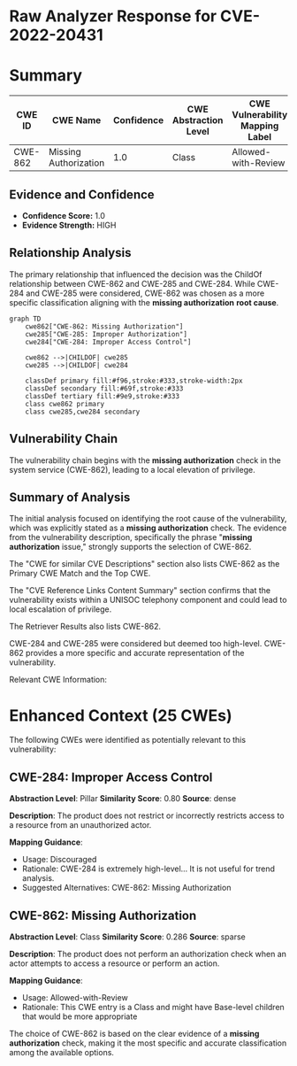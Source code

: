 # Raw Analyzer Response for CVE-2022-20431

# Summary
| CWE ID | CWE Name | Confidence | CWE Abstraction Level | CWE Vulnerability Mapping Label | CWE-Vulnerability Mapping Notes |
|---|---|---|---|---|---|
| CWE-862 | Missing Authorization | 1.0 | Class | Allowed-with-Review | Primary CWE |

## Evidence and Confidence

*   **Confidence Score:** 1.0
*   **Evidence Strength:** HIGH

## Relationship Analysis
The primary relationship that influenced the decision was the ChildOf relationship between CWE-862 and CWE-285 and CWE-284. While CWE-284 and CWE-285 were considered, CWE-862 was chosen as a more specific classification aligning with the **missing authorization** **root cause**.

```mermaid
graph TD
    cwe862["CWE-862: Missing Authorization"]
    cwe285["CWE-285: Improper Authorization"]
    cwe284["CWE-284: Improper Access Control"]

    cwe862 -->|CHILDOF| cwe285
    cwe285 -->|CHILDOF| cwe284

    classDef primary fill:#f96,stroke:#333,stroke-width:2px
    classDef secondary fill:#69f,stroke:#333
    classDef tertiary fill:#9e9,stroke:#333
    class cwe862 primary
    class cwe285,cwe284 secondary
```

## Vulnerability Chain
The vulnerability chain begins with the **missing authorization** check in the system service (CWE-862), leading to a local elevation of privilege.

## Summary of Analysis
The initial analysis focused on identifying the root cause of the vulnerability, which was explicitly stated as a **missing authorization** check. The evidence from the vulnerability description, specifically the phrase "**missing authorization** issue," strongly supports the selection of CWE-862.

The "CWE for similar CVE Descriptions" section also lists CWE-862 as the Primary CWE Match and the Top CWE.

The "CVE Reference Links Content Summary" section confirms that the vulnerability exists within a UNISOC telephony component and could lead to local escalation of privilege.

The Retriever Results also lists CWE-862.

CWE-284 and CWE-285 were considered but deemed too high-level. CWE-862 provides a more specific and accurate representation of the vulnerability.

Relevant CWE Information:

# Enhanced Context (25 CWEs)
The following CWEs were identified as potentially relevant to this vulnerability:

## CWE-284: Improper Access Control
**Abstraction Level**: Pillar
**Similarity Score**: 0.80
**Source**: dense

**Description**:
The product does not restrict or incorrectly restricts access to a resource from an unauthorized actor.

**Mapping Guidance**:
- Usage: Discouraged
- Rationale: CWE-284 is extremely high-level... It is not useful for trend analysis.
- Suggested Alternatives: CWE-862: Missing Authorization

## CWE-862: Missing Authorization
**Abstraction Level**: Class
**Similarity Score**: 0.286
**Source**: sparse

**Description**:
The product does not perform an authorization check when an actor attempts to access a resource or perform an action.

**Mapping Guidance**:
- Usage: Allowed-with-Review
- Rationale: This CWE entry is a Class and might have Base-level children that would be more appropriate

The choice of CWE-862 is based on the clear evidence of a **missing authorization** check, making it the most specific and accurate classification among the available options.
